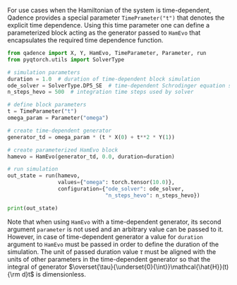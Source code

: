 For use cases when the Hamiltonian of the system is time-dependent, Qadence provides a special parameter `TimePrameter("t")` that denotes the explicit time dependence. Using this time parameter one can define a parameterized block acting as the generator passed to `HamEvo` that encapsulates the required time dependence function.

```python exec="on" source="material-block" session="getting_started" result="json"
from qadence import X, Y, HamEvo, TimeParameter, Parameter, run
from pyqtorch.utils import SolverType

# simulation parameters
duration = 1.0  # duration of time-dependent block simulation
ode_solver = SolverType.DP5_SE  # time-dependent Schrodinger equation solver method
n_steps_hevo = 500  # integration time steps used by solver

# define block parameters
t = TimeParameter("t")
omega_param = Parameter("omega")

# create time-dependent generator
generator_td = omega_param * (t * X(0) + t**2 * Y(1))

# create parameterized HamEvo block
hamevo = HamEvo(generator_td, 0.0, duration=duration)

# run simulation
out_state = run(hamevo,
                values={"omega": torch.tensor(10.0)},
                configuration={"ode_solver": ode_solver,
                               "n_steps_hevo": n_steps_hevo})

print(out_state)
```

Note that when using `HamEvo` with a time-dependent generator, its second argument `parameter` is not used and an arbitrary value can be passed to it. However, in case of time-dependent generator a value for `duration` argument to `HamEvo` must be passed in order to define the duration of the simulation. The unit of passed duration value $\tau$ must be aligned with the units of other parameters in the time-dependent generator so that the integral of generator $\overset{\tau}{\underset{0}{\int}}\mathcal{\hat{H}}(t){\rm d}t$ is dimensionless.
